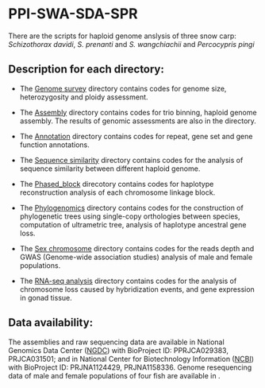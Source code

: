 # PPI-SWA-SDA-SPR

There are the scripts for haploid genome anslysis of three snow carp: *Schizothorax davidi*, *S. prenanti* and *S. wangchiachii* and *Percocypris pingi*  

## Description for each directory:
- The [Genome survey](https://github.com/struggling1573/PPI-SWA-SDA-SPR/tree/main/Genome%20survey) directory contains codes for genome size, heterozygosity and ploidy assessment.

- The [Assembly](https://github.com/struggling1573/PPI-SWA-SDA-SPR/tree/main/Assembly) directory contains codes for trio binning, haploid genome assembly. The results of genomic assessments are also in the directory.

- The [Annotation](https://github.com/struggling1573/PPI-SWA-SDA-SPR/tree/main/Annotation) directory contains codes for repeat, gene set and gene function annotations.

- The [Sequence similarity](https://github.com/struggling1573/PPI-SWA-SDA-SPR/tree/main/Sequence%20similarity) directory contains codes for the analysis of sequence similarity between different haploid genome.

- The [Phased_block](https://github.com/struggling1573/PPI-SWA-SDA-SPR/tree/main/Phased_block) direcotory contains codes for haplotype reconstruction analysis of each chromosome linkage block.

- The [Phylogenomics](https://github.com/struggling1573/PPI-SWA-SDA-SPR/tree/main/Phylogenomics) directory contains codes for the construction of phylogenetic trees using single-copy orthologies between species, computation of ultrametric tree, analysis of haplotype ancestral gene loss.

- The [Sex chromosome](https://github.com/struggling1573/PPI-SWA-SDA-SPR/tree/main/Sex%20chromosome) directory contains codes for the reads depth and GWAS (Genome-wide association studies) analysis of male and female populations.

- The [RNA-seq analysis](https://github.com/struggling1573/PPI-SWA-SDA-SPR/tree/main/RNA-seq%20analysis) directory contains codes for the analysis of chromosome loss caused by hybridization events, and gene expression in gonad tissue.


## Data availability:

The assemblies and raw sequencing data are available in National Genomics Data Center ([NGDC](https://ngdc.cncb.ac.cn)) with BioProject ID: PPRJCA029383, PRJCA031501; and in National Center for Biotechnology Information ([NCBI](https://www.ncbi.nlm.nih.gov/))  with BioProject ID: PRJNA1124429, PRJNA1158336.
Genome resequencing data of male and female populations of four fish are available in .

